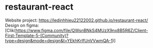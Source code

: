 # restaurant-react
Website project: https://ledinhhieu22122002.github.io/restaurant-react/
Design on figma: [Clik(https://www.figma.com/file/QWsnBNkS4MUzX9nx8B5R6Z/Client-First-Template-5-(Community)?type=design&mode=design&t=YEkhKrlfUnVVwmQA-1)]

